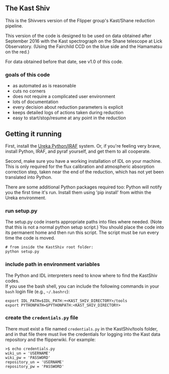 ## The Kast Shiv ##

This is the Shivvers version of the
Flipper group's Kast/Shane reduction pipeline.

This version of the code is designed to be used on data obtained
after September 2016
with the Kast spectrograph on the Shane telescope at Lick Observatory.
(Using the Fairchild CCD on the blue side and the Hamamatsu on the red.)

For data obtained before that date, see v1.0 of this code.

### goals of this code ###

- as automated as is reasonable
- cuts no corners
- does not require a complicated user environment
- lots of documentation
- every decision about reduction parameters is explicit
- keeps detailed logs of actions taken during reduction
- easy to start/stop/resume at any point in the reduction

## Getting it running ##

First, install the [Ureka Python/IRAF](http://ssb.stsci.edu/ureka/) system.
Or, if you're feeling very brave, install Python, IRAF, and pyraf yourself, and get
them to all cooperate.

Second, make sure you have a working installation of IDL on your machine.
This is only required for the flux calibration and atmospheric absorption
correction step, taken near the end of the reduction, which has not yet
been translated into Python.

There are some additional Python packages required too: Python will notify you the 
first time it's run.  Install them using 'pip install' from within the Ureka environment.

### run setup.py ###

The setup.py code inserts appropriate paths into files where needed.
(Note that this is not a normal python setup script.)
You should place the code into its permanent home and then run this script.
The script must be run every time the code is moved.

    # from inside the KastShiv root folder:
    python setup.py


### include path in environment variables ###

The Python and IDL interpreters need to know where to find the KastShiv
codes.  
If you use the bash shell, you can include the following commands in your `bash` login file (e.g., `~/.bashrc`):

    export IDL_PATH=$IDL_PATH:+<KAST_SHIV_DIRECTORY>/tools
    export PYTHONPATH=$PYTHONPATH:<KAST_SHIV_DIRECTORY>

### create the `credentials.py` file ###

There must exist a file named `credentials.py` in the KastShiv/tools folder, and in
that file there must live the credentials for logging into the Kast data repository
and the flipperwiki.  For example:

    >$ echo credentials.py
    wiki_un = 'USERNAME'
	wiki_pw = 'PASSWORD'
	repository_un = 'USERNAME'
	repository_pw = 'PASSWORD'


